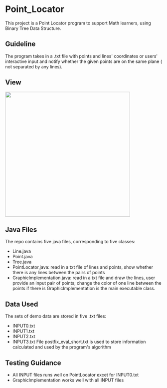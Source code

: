 # Point_Locator
This project is a Point Locator program to support Math learners, using Binary Tree Data Structure.
## Guideline
The program takes in a .txt file with points and lines' coordinates or users' interactive input and notify whether the given points are on the same plane ( not separated by any lines).
## View

<img src="https://user-images.githubusercontent.com/47710293/97809139-30a89400-1c39-11eb-82e7-fded4685e00b.png" width = "400" height = "400">

## Java Files
The repo contains five java files, corresponding to five classes: 
- Line.java
- Point.java
- Tree.java
- PointLocator.java: read in a txt file of lines and points, show whether there is any lines between the pairs of points
- GraphicImplementation.java: read in a txt file and draw the lines, user provide an input pair of points; change the color of one line between the points if there is
GraphicImplementation is the main executable class.
## Data Used
The sets of demo data are stored in five .txt files:
- INPUT0.txt
- INPUT1.txt
- INPUT2.txt
- INPUT3.txt
File postfix_eval_short.txt is used to store information calculated and used by the program's algorithm
## Testing Guidance
- All INPUT files runs well on PointLocator excet for INPUT0.txt
- GraphicImplementation works well with all INPUT files
